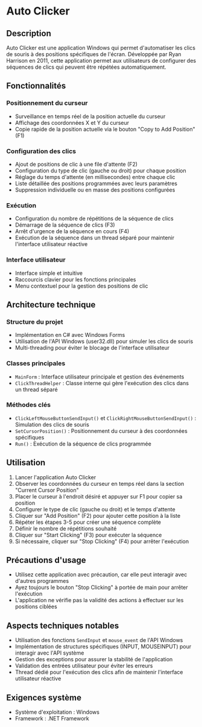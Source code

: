 # Auto Clicker

## Description
Auto Clicker est une application Windows qui permet d'automatiser les clics de souris à des positions spécifiques de l'écran. Développée par Ryan Harrison en 2011, cette application permet aux utilisateurs de configurer des séquences de clics qui peuvent être répétées automatiquement.

## Fonctionnalités

### Positionnement du curseur
- Surveillance en temps réel de la position actuelle du curseur
- Affichage des coordonnées X et Y du curseur
- Copie rapide de la position actuelle via le bouton "Copy to Add Position" (F1)

### Configuration des clics
- Ajout de positions de clic à une file d'attente (F2)
- Configuration du type de clic (gauche ou droit) pour chaque position
- Réglage du temps d'attente (en millisecondes) entre chaque clic
- Liste détaillée des positions programmées avec leurs paramètres
- Suppression individuelle ou en masse des positions configurées

### Exécution
- Configuration du nombre de répétitions de la séquence de clics
- Démarrage de la séquence de clics (F3)
- Arrêt d'urgence de la séquence en cours (F4)
- Exécution de la séquence dans un thread séparé pour maintenir l'interface utilisateur réactive

### Interface utilisateur
- Interface simple et intuitive
- Raccourcis clavier pour les fonctions principales
- Menu contextuel pour la gestion des positions de clic

## Architecture technique

### Structure du projet
- Implémentation en C# avec Windows Forms
- Utilisation de l'API Windows (user32.dll) pour simuler les clics de souris
- Multi-threading pour éviter le blocage de l'interface utilisateur

### Classes principales
- `MainForm` : Interface utilisateur principale et gestion des événements
- `ClickThreadHelper` : Classe interne qui gère l'exécution des clics dans un thread séparé

### Méthodes clés
- `ClickLeftMouseButtonSendInput()` et `ClickRightMouseButtonSendInput()` : Simulation des clics de souris
- `SetCursorPosition()` : Positionnement du curseur à des coordonnées spécifiques
- `Run()` : Exécution de la séquence de clics programmée

## Utilisation

1. Lancer l'application Auto Clicker
2. Observer les coordonnées du curseur en temps réel dans la section "Current Cursor Position"
3. Placer le curseur à l'endroit désiré et appuyer sur F1 pour copier sa position
4. Configurer le type de clic (gauche ou droit) et le temps d'attente
5. Cliquer sur "Add Position" (F2) pour ajouter cette position à la liste
6. Répéter les étapes 3-5 pour créer une séquence complète
7. Définir le nombre de répétitions souhaité
8. Cliquer sur "Start Clicking" (F3) pour exécuter la séquence
9. Si nécessaire, cliquer sur "Stop Clicking" (F4) pour arrêter l'exécution

## Précautions d'usage
- Utilisez cette application avec précaution, car elle peut interagir avec d'autres programmes
- Ayez toujours le bouton "Stop Clicking" à portée de main pour arrêter l'exécution
- L'application ne vérifie pas la validité des actions à effectuer sur les positions ciblées

## Aspects techniques notables
- Utilisation des fonctions `SendInput` et `mouse_event` de l'API Windows
- Implémentation de structures spécifiques (INPUT, MOUSEINPUT) pour interagir avec l'API système
- Gestion des exceptions pour assurer la stabilité de l'application
- Validation des entrées utilisateur pour éviter les erreurs
- Thread dédié pour l'exécution des clics afin de maintenir l'interface utilisateur réactive

## Exigences système
- Système d'exploitation : Windows
- Framework : .NET Framework
